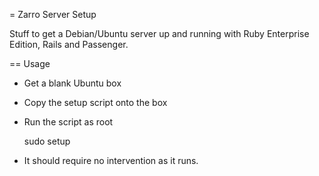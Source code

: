 = Zarro Server Setup

Stuff to get a Debian/Ubuntu server up and running with Ruby Enterprise Edition, Rails and Passenger.  

== Usage

* Get a blank Ubuntu box
* Copy the setup script onto the box
* Run the script as root

    sudo setup
    
* It should require no intervention as it runs.  